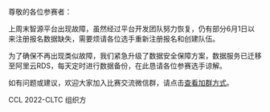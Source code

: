 尊敬的各位参赛者：



上周末智源平台出现故障，虽然经过平台开发团队努力恢复，仍有部分6月1日以来注册报名数据缺失，需要烦请各位选手重新注册报名和创建队伍。

为了确保不再出现类似故障，我们紧急升级了数据安全保障方案，数据服务已迁移至阿里云RDS，每天定时进行数据备份，在此恳请各位参赛选手谅解。

如有问题或建议，欢迎大家加入比赛交流微信群，请点击[查看加群方式](06-14-wechat-group.md)。



CCL 2022-CLTC 组织方
